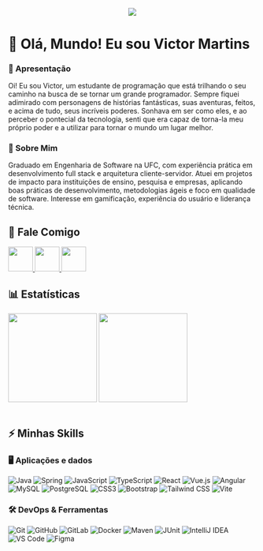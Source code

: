 ##
<br>
<div align="center">
  <img src="https://media2.giphy.com/media/v1.Y2lkPTc5MGI3NjExenF0dm5yNmo1dWlpMjZmZHZoYnE3aGdnaWp5eWxvNDkxcnhhYm92YyZlcD12MV9pbnRlcm5hbF9naWZfYnlfaWQmY3Q9Zw/MYI6NK4JOGpOzOriEg/giphy.gif"  />
</div>

##


# 👋 Olá, Mundo! Eu sou Victor Martins

### 📝 Apresentação
Oi! Eu sou Victor, um estudante de programação que está trilhando o seu caminho na busca de se tornar um grande programador. Sempre fiquei adimirado com personagens de histórias fantásticas, suas aventuras, feitos, e acima de tudo, seus incríveis poderes. Sonhava em ser como eles, e ao perceber o pontecial da tecnologia, senti que era capaz de torna-la meu próprio poder e a utilizar para tornar o mundo um lugar melhor.

### 💼 Sobre Mim
Graduado em Engenharia de Software na UFC, com experiência prática em desenvolvimento full stack e arquitetura cliente-servidor. Atuei em projetos de impacto para instituições de ensino, pesquisa e empresas, aplicando boas práticas de desenvolvimento, metodologias ágeis e foco em qualidade de software. Interesse em gamificação, experiência do usuário e liderança técnica.

## 📌 Fale Comigo
<div>
 <a href="https://www.linkedin.com/in/victor-martins-230864233/" target="_blank">
    <img src="https://img.shields.io/badge/-LinkedIn-0077B5?style=for-the-badge&logo=linkedin&logoColor=white" height="50" />
  </a>
  
  <a href="mailto:martinsvictor6781@gmail.com" target="_blank">
    <img src="https://img.shields.io/badge/-Email-D14836?style=for-the-badge&logo=gmail&logoColor=white&link=mailto:martinsvictor6781@gmail.com" height="50" />
  </a>
  
  <a href="https://github.com/VictorM-Coder" target="_blank">
    <img src="https://img.shields.io/github/followers/VictorM-Coder?label=Follow&style=for-the-badge&logo=github" height="50" />
  </a>
</div>

## 📊 Estatísticas
<div>
  <img height="180em" src="https://github-readme-stats.vercel.app/api?username=VictorM-Coder&count_private=true&show_icons=true&theme=tokyonight" />
  <img height="180em" src="https://github-readme-stats.vercel.app/api/top-langs/?username=VictorM-Coder&layout=compact&show_icons=true&theme=tokyonight&hide=c,CMake,c%2B%2B" />
</div>

<br>

## ⚡ Minhas Skills

### 🖥️ Aplicações e dados
![Java](https://img.shields.io/badge/Java-333333?style=for-the-badge&logo=openjdk&logoColor=007396&labelColor=555555&color=333333&logoWidth=30)
![Spring](https://img.shields.io/badge/-Spring%20Boot-333333?style=for-the-badge&logo=spring&logoColor=6DB33F&logoWidth=30)
![JavaScript](https://img.shields.io/badge/-JavaScript-333333?style=for-the-badge&logo=javascript&logoWidth=30)
![TypeScript](https://img.shields.io/badge/-TypeScript-333333?style=for-the-badge&logo=typescript&logoColor=3178C6&logoWidth=30)
![React](https://img.shields.io/badge/-React-333333?style=for-the-badge&logo=react&logoWidth=30)
![Vue.js](https://img.shields.io/badge/-Vue.js-333333?style=for-the-badge&logo=vue.js&logoColor=4FC08D&logoWidth=30)
![Angular](https://img.shields.io/badge/-Angular-333333?style=for-the-badge&logo=angular&logoColor=DD0031&logoWidth=30)
![MySQL](https://img.shields.io/badge/-MySQL-333333?style=for-the-badge&logo=mysql&logoWidth=30)
![PostgreSQL](https://img.shields.io/badge/-PostgreSQL-333333?style=for-the-badge&logo=postgresql&logoWidth=30)
![CSS3](https://img.shields.io/badge/-CSS3-333333?style=for-the-badge&logo=css&logoColor=1572B6&logoWidth=30)
![Bootstrap](https://img.shields.io/badge/-Bootstrap-333333?style=for-the-badge&logo=bootstrap&logoWidth=30)
![Tailwind CSS](https://img.shields.io/badge/-TailwindCSS-333333?style=for-the-badge&logo=tailwind-css&logoWidth=30)
![Vite](https://img.shields.io/badge/-Vite-333333?style=for-the-badge&logo=vite&logoWidth=30)

### 🛠️ DevOps & Ferramentas
![Git](https://img.shields.io/badge/-Git-333333?style=for-the-badge&logo=git&logoWidth=30)
![GitHub](https://img.shields.io/badge/-GitHub-333333?style=for-the-badge&logo=github&logoWidth=30)
![GitLab](https://img.shields.io/badge/-GitLab-333333?style=for-the-badge&logo=gitlab&logoWidth=30)
![Docker](https://img.shields.io/badge/-Docker-333333?style=for-the-badge&logo=docker&logoWidth=30)
![Maven](https://img.shields.io/badge/-Maven-333333?style=for-the-badge&logo=apachemaven&logoWidth=30)
![JUnit](https://img.shields.io/badge/-JUnit-333333?style=for-the-badge&logo=junit5&logoWidth=30)
![IntelliJ IDEA](https://img.shields.io/badge/-IntelliJIDEA-333333?style=for-the-badge&logo=intellij-idea&logoWidth=30)
![VS Code](https://img.shields.io/badge/-VS%20Code-333333?style=for-the-badge&logo=vscode&logoColor=007ACC&logoWidth=30)
![Figma](https://img.shields.io/badge/-Figma-333333?style=for-the-badge&logo=figma&logoColor=F24E1E&logoWidth=30)

